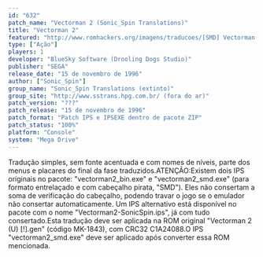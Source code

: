```yaml
---
id: "632"
patch_name: "Vectorman 2 (Sonic_Spin Translations)"
title: "Vectorman 2"
featured: "http://www.romhackers.org/imagens/traducoes/[SMD] Vectorman 2 - Sonic_Spin Translations - 1.png"
type: ["Ação"]
players: 1
developer: "BlueSky Software (Drooling Dogs Studio)"
publisher: "SEGA"
release_date: "15 de novembro de 1996"
author: ["Sonic_Spin"]
group_name: "Sonic_Spin Translations (extinto)"
group_site: "http://www.sstrans.hpg.com.br/ (fora do ar)"
patch_version: "???"
patch_release: "15 de novembro de 1996"
patch_format: "Patch IPS e IPSEXE dentro de pacote ZIP"
patch_status: "100%"
platform: "Console"
system: "Mega Drive"
---
```


Tradução simples, sem fonte acentuada e com nomes de níveis, parte dos menus e placares do final da fase traduzidos.ATENÇÃO:Existem dois IPS originais no pacote: "vectorman2_bin.exe" e "vectorman2_smd.exe" (para formato entrelaçado e com cabeçalho pirata, "SMD"). Eles não consertam a soma de verificação do cabeçalho, podendo travar o jogo se o emulador não consertar automaticamente. Um IPS alternativo está disponível no pacote com o nome "Vectorman2-SonicSpin.ips", já com tudo consertado.Esta tradução deve ser aplicada na ROM original "Vectorman 2 (U) [!].gen" (código MK-1843), com CRC32 C1A24088.O IPS "vectorman2_smd.exe" deve ser aplicado após converter essa ROM mencionada.